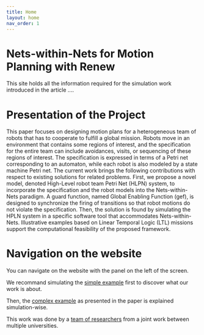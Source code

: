 ```yaml
---
title: Home
layout: home
nav_order: 1
---
```


# Nets-within-Nets for Motion Planning with Renew

This site holds all the information required for the simulation work introduced in the article ....


# Presentation of the Project 

This paper focuses on designing motion plans for a heterogeneous team of robots that has to cooperate to fulfill a global mission. Robots move in an environment that contains some regions of interest, and the specification for the entire team can include avoidances, visits, or sequencing of these regions of interest. The specification is expressed in terms of a Petri net corresponding to an automaton, while each robot is also modeled by a state machine Petri net. The current work brings the following contributions with respect to existing solutions for related problems. First, we propose a novel model, denoted High-Level robot team Petri Net (HLPN) system, to incorporate the specification and the robot models into the Nets-within-Nets paradigm. A guard function, named Global Enabling Function (gef), is designed to synchronize the firing of transitions so that robot motions do not violate the specification. Then, the solution is found by simulating the HPLN system in a specific software tool that accommodates Nets-within-Nets. Illustrative examples based on Linear Temporal Logic (LTL) missions support the computational feasibility of the proposed framework. 


# Navigation on the website 

You can navigate on the website with the panel on the left of the screen. 

We recommand simulating the [simple example](../simple_ex.html) first to discover what our work is about. 

Then, the [complex example]() as presented in the paper is explained simulation-wise. 


This work was done by a [team of researchers](../team.html) from a joint work between multiple universities. 



